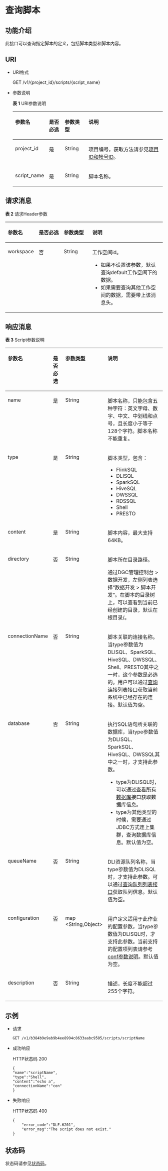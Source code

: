 # 查询脚本<a name="dgc_02_0099"></a>

## 功能介绍<a name="zh-cn_topic_0181281324_section1738101810182"></a>

此接口可以查询指定脚本的定义，包括脚本类型和脚本内容。

## URI<a name="zh-cn_topic_0181281324_section7934966101819"></a>

-   URI格式

    GET /v1/\{project\_id\}/scripts/\{script\_name\}


-   参数说明

    **表 1**  URI参数说明

    <a name="zh-cn_topic_0181281324_zh-cn_topic_0093082049_table46023801181358"></a>
    <table><thead align="left"><tr id="zh-cn_topic_0181281324_zh-cn_topic_0093082049_row26974916181358"><th class="cellrowborder" valign="top" width="19.8%" id="mcps1.2.5.1.1"><p id="zh-cn_topic_0181281324_zh-cn_topic_0093082049_p37484572181358"><a name="zh-cn_topic_0181281324_zh-cn_topic_0093082049_p37484572181358"></a><a name="zh-cn_topic_0181281324_zh-cn_topic_0093082049_p37484572181358"></a>参数名</p>
    </th>
    <th class="cellrowborder" valign="top" width="10.66%" id="mcps1.2.5.1.2"><p id="zh-cn_topic_0181281324_zh-cn_topic_0093082049_p16351468181358"><a name="zh-cn_topic_0181281324_zh-cn_topic_0093082049_p16351468181358"></a><a name="zh-cn_topic_0181281324_zh-cn_topic_0093082049_p16351468181358"></a>是否必选</p>
    </th>
    <th class="cellrowborder" valign="top" width="16.12%" id="mcps1.2.5.1.3"><p id="zh-cn_topic_0181281324_zh-cn_topic_0093082049_p49400541181358"><a name="zh-cn_topic_0181281324_zh-cn_topic_0093082049_p49400541181358"></a><a name="zh-cn_topic_0181281324_zh-cn_topic_0093082049_p49400541181358"></a>参数类型</p>
    </th>
    <th class="cellrowborder" valign="top" width="53.42%" id="mcps1.2.5.1.4"><p id="zh-cn_topic_0181281324_zh-cn_topic_0093082049_p42020886181358"><a name="zh-cn_topic_0181281324_zh-cn_topic_0093082049_p42020886181358"></a><a name="zh-cn_topic_0181281324_zh-cn_topic_0093082049_p42020886181358"></a>说明</p>
    </th>
    </tr>
    </thead>
    <tbody><tr id="zh-cn_topic_0181281324_zh-cn_topic_0093082049_row48248640181358"><td class="cellrowborder" valign="top" width="19.8%" headers="mcps1.2.5.1.1 "><p id="zh-cn_topic_0181281324_zh-cn_topic_0093082049_p15825795181358"><a name="zh-cn_topic_0181281324_zh-cn_topic_0093082049_p15825795181358"></a><a name="zh-cn_topic_0181281324_zh-cn_topic_0093082049_p15825795181358"></a>project_id</p>
    </td>
    <td class="cellrowborder" valign="top" width="10.66%" headers="mcps1.2.5.1.2 "><p id="zh-cn_topic_0181281324_zh-cn_topic_0093082049_p6820998181358"><a name="zh-cn_topic_0181281324_zh-cn_topic_0093082049_p6820998181358"></a><a name="zh-cn_topic_0181281324_zh-cn_topic_0093082049_p6820998181358"></a>是</p>
    </td>
    <td class="cellrowborder" valign="top" width="16.12%" headers="mcps1.2.5.1.3 "><p id="zh-cn_topic_0181281324_zh-cn_topic_0093082049_p15629937181358"><a name="zh-cn_topic_0181281324_zh-cn_topic_0093082049_p15629937181358"></a><a name="zh-cn_topic_0181281324_zh-cn_topic_0093082049_p15629937181358"></a>String</p>
    </td>
    <td class="cellrowborder" valign="top" width="53.42%" headers="mcps1.2.5.1.4 "><p id="zh-cn_topic_0181281324_p8672138175612"><a name="zh-cn_topic_0181281324_p8672138175612"></a><a name="zh-cn_topic_0181281324_p8672138175612"></a>项目编号，获取方法请参见<a href="项目ID和帐号ID.md">项目ID和帐号ID</a>。</p>
    </td>
    </tr>
    <tr id="zh-cn_topic_0181281324_row29566273563"><td class="cellrowborder" valign="top" width="19.8%" headers="mcps1.2.5.1.1 "><p id="zh-cn_topic_0181281324_p49561027135617"><a name="zh-cn_topic_0181281324_p49561027135617"></a><a name="zh-cn_topic_0181281324_p49561027135617"></a>script_name</p>
    </td>
    <td class="cellrowborder" valign="top" width="10.66%" headers="mcps1.2.5.1.2 "><p id="zh-cn_topic_0181281324_p1195613271566"><a name="zh-cn_topic_0181281324_p1195613271566"></a><a name="zh-cn_topic_0181281324_p1195613271566"></a>是</p>
    </td>
    <td class="cellrowborder" valign="top" width="16.12%" headers="mcps1.2.5.1.3 "><p id="zh-cn_topic_0181281324_p421414825613"><a name="zh-cn_topic_0181281324_p421414825613"></a><a name="zh-cn_topic_0181281324_p421414825613"></a>String</p>
    </td>
    <td class="cellrowborder" valign="top" width="53.42%" headers="mcps1.2.5.1.4 "><p id="zh-cn_topic_0181281324_p395617274566"><a name="zh-cn_topic_0181281324_p395617274566"></a><a name="zh-cn_topic_0181281324_p395617274566"></a>脚本名称。</p>
    </td>
    </tr>
    </tbody>
    </table>


## 请求消息<a name="zh-cn_topic_0181281324_section10789431145710"></a>

**表 2**  请求Header参数

<a name="zh-cn_topic_0181281324_table25071810112414"></a>
<table><thead align="left"><tr id="zh-cn_topic_0181281324_zh-cn_topic_0181281363_row3746915131710"><th class="cellrowborder" valign="top" width="15.010000000000002%" id="mcps1.2.5.1.1"><p id="zh-cn_topic_0181281324_zh-cn_topic_0181281363_p131491731112013"><a name="zh-cn_topic_0181281324_zh-cn_topic_0181281363_p131491731112013"></a><a name="zh-cn_topic_0181281324_zh-cn_topic_0181281363_p131491731112013"></a>参数名</p>
</th>
<th class="cellrowborder" valign="top" width="16.93%" id="mcps1.2.5.1.2"><p id="zh-cn_topic_0181281324_zh-cn_topic_0181281363_p3149113112204"><a name="zh-cn_topic_0181281324_zh-cn_topic_0181281363_p3149113112204"></a><a name="zh-cn_topic_0181281324_zh-cn_topic_0181281363_p3149113112204"></a>是否必选</p>
</th>
<th class="cellrowborder" valign="top" width="18.73%" id="mcps1.2.5.1.3"><p id="zh-cn_topic_0181281324_zh-cn_topic_0181281363_p13149173119204"><a name="zh-cn_topic_0181281324_zh-cn_topic_0181281363_p13149173119204"></a><a name="zh-cn_topic_0181281324_zh-cn_topic_0181281363_p13149173119204"></a>参数类型</p>
</th>
<th class="cellrowborder" valign="top" width="49.33%" id="mcps1.2.5.1.4"><p id="zh-cn_topic_0181281324_zh-cn_topic_0181281363_p11149331122017"><a name="zh-cn_topic_0181281324_zh-cn_topic_0181281363_p11149331122017"></a><a name="zh-cn_topic_0181281324_zh-cn_topic_0181281363_p11149331122017"></a>说明</p>
</th>
</tr>
</thead>
<tbody><tr id="zh-cn_topic_0181281324_zh-cn_topic_0181281363_row174620159179"><td class="cellrowborder" valign="top" width="15.010000000000002%" headers="mcps1.2.5.1.1 "><p id="zh-cn_topic_0181281324_zh-cn_topic_0181281363_p1150183116205"><a name="zh-cn_topic_0181281324_zh-cn_topic_0181281363_p1150183116205"></a><a name="zh-cn_topic_0181281324_zh-cn_topic_0181281363_p1150183116205"></a>workspace</p>
</td>
<td class="cellrowborder" valign="top" width="16.93%" headers="mcps1.2.5.1.2 "><p id="zh-cn_topic_0181281324_zh-cn_topic_0181281363_p4150531152016"><a name="zh-cn_topic_0181281324_zh-cn_topic_0181281363_p4150531152016"></a><a name="zh-cn_topic_0181281324_zh-cn_topic_0181281363_p4150531152016"></a>否</p>
</td>
<td class="cellrowborder" valign="top" width="18.73%" headers="mcps1.2.5.1.3 "><p id="zh-cn_topic_0181281324_zh-cn_topic_0181281363_p181505317209"><a name="zh-cn_topic_0181281324_zh-cn_topic_0181281363_p181505317209"></a><a name="zh-cn_topic_0181281324_zh-cn_topic_0181281363_p181505317209"></a>String</p>
</td>
<td class="cellrowborder" valign="top" width="49.33%" headers="mcps1.2.5.1.4 "><p id="zh-cn_topic_0181281324_zh-cn_topic_0181281363_p169341251122511"><a name="zh-cn_topic_0181281324_zh-cn_topic_0181281363_p169341251122511"></a><a name="zh-cn_topic_0181281324_zh-cn_topic_0181281363_p169341251122511"></a>工作空间id。</p>
<a name="zh-cn_topic_0181281324_zh-cn_topic_0181281363_ul776685742514"></a><a name="zh-cn_topic_0181281324_zh-cn_topic_0181281363_ul776685742514"></a><ul id="zh-cn_topic_0181281324_zh-cn_topic_0181281363_ul776685742514"><li>如果不设置该参数，默认查询default工作空间下的数据。</li><li>如果需要查询其他工作空间的数据，需要带上该消息头。</li></ul>
</td>
</tr>
</tbody>
</table>

## 响应消息<a name="zh-cn_topic_0181281324_section561243517589"></a>

**表 3**  Script参数说明

<a name="zh-cn_topic_0181281324_table5402926105715"></a>
<table><thead align="left"><tr id="zh-cn_topic_0181281324_zh-cn_topic_0181281288_row1475134418345"><th class="cellrowborder" valign="top" width="21.84%" id="mcps1.2.5.1.1"><p id="zh-cn_topic_0181281324_zh-cn_topic_0181281288_p1275244423417"><a name="zh-cn_topic_0181281324_zh-cn_topic_0181281288_p1275244423417"></a><a name="zh-cn_topic_0181281324_zh-cn_topic_0181281288_p1275244423417"></a>参数名</p>
</th>
<th class="cellrowborder" valign="top" width="9.75%" id="mcps1.2.5.1.2"><p id="zh-cn_topic_0181281324_zh-cn_topic_0181281288_p1375504413341"><a name="zh-cn_topic_0181281324_zh-cn_topic_0181281288_p1375504413341"></a><a name="zh-cn_topic_0181281324_zh-cn_topic_0181281288_p1375504413341"></a>是否必选</p>
</th>
<th class="cellrowborder" valign="top" width="15.65%" id="mcps1.2.5.1.3"><p id="zh-cn_topic_0181281324_zh-cn_topic_0181281288_p675774416349"><a name="zh-cn_topic_0181281324_zh-cn_topic_0181281288_p675774416349"></a><a name="zh-cn_topic_0181281324_zh-cn_topic_0181281288_p675774416349"></a>参数类型</p>
</th>
<th class="cellrowborder" valign="top" width="52.76%" id="mcps1.2.5.1.4"><p id="zh-cn_topic_0181281324_zh-cn_topic_0181281288_p475920448344"><a name="zh-cn_topic_0181281324_zh-cn_topic_0181281288_p475920448344"></a><a name="zh-cn_topic_0181281324_zh-cn_topic_0181281288_p475920448344"></a>说明</p>
</th>
</tr>
</thead>
<tbody><tr id="zh-cn_topic_0181281324_zh-cn_topic_0181281288_row1760344113410"><td class="cellrowborder" valign="top" width="21.84%" headers="mcps1.2.5.1.1 "><p id="zh-cn_topic_0181281324_zh-cn_topic_0181281288_p5760124443410"><a name="zh-cn_topic_0181281324_zh-cn_topic_0181281288_p5760124443410"></a><a name="zh-cn_topic_0181281324_zh-cn_topic_0181281288_p5760124443410"></a>name</p>
</td>
<td class="cellrowborder" valign="top" width="9.75%" headers="mcps1.2.5.1.2 "><p id="zh-cn_topic_0181281324_zh-cn_topic_0181281288_p476174473411"><a name="zh-cn_topic_0181281324_zh-cn_topic_0181281288_p476174473411"></a><a name="zh-cn_topic_0181281324_zh-cn_topic_0181281288_p476174473411"></a>是</p>
</td>
<td class="cellrowborder" valign="top" width="15.65%" headers="mcps1.2.5.1.3 "><p id="zh-cn_topic_0181281324_zh-cn_topic_0181281288_p6763114463415"><a name="zh-cn_topic_0181281324_zh-cn_topic_0181281288_p6763114463415"></a><a name="zh-cn_topic_0181281324_zh-cn_topic_0181281288_p6763114463415"></a>String</p>
</td>
<td class="cellrowborder" valign="top" width="52.76%" headers="mcps1.2.5.1.4 "><p id="zh-cn_topic_0181281324_zh-cn_topic_0181281288_p1376304411342"><a name="zh-cn_topic_0181281324_zh-cn_topic_0181281288_p1376304411342"></a><a name="zh-cn_topic_0181281324_zh-cn_topic_0181281288_p1376304411342"></a>脚本名称，只能包含五种字符：英文字母、数字、中文、中划线和点号，且长度小于等于128个字符。脚本名称不能重复。</p>
</td>
</tr>
<tr id="zh-cn_topic_0181281324_zh-cn_topic_0181281288_row7763244193418"><td class="cellrowborder" valign="top" width="21.84%" headers="mcps1.2.5.1.1 "><p id="zh-cn_topic_0181281324_zh-cn_topic_0181281288_p1676464463414"><a name="zh-cn_topic_0181281324_zh-cn_topic_0181281288_p1676464463414"></a><a name="zh-cn_topic_0181281324_zh-cn_topic_0181281288_p1676464463414"></a>type</p>
</td>
<td class="cellrowborder" valign="top" width="9.75%" headers="mcps1.2.5.1.2 "><p id="zh-cn_topic_0181281324_zh-cn_topic_0181281288_p776544410349"><a name="zh-cn_topic_0181281324_zh-cn_topic_0181281288_p776544410349"></a><a name="zh-cn_topic_0181281324_zh-cn_topic_0181281288_p776544410349"></a>是</p>
</td>
<td class="cellrowborder" valign="top" width="15.65%" headers="mcps1.2.5.1.3 "><p id="zh-cn_topic_0181281324_zh-cn_topic_0181281288_p7766174423419"><a name="zh-cn_topic_0181281324_zh-cn_topic_0181281288_p7766174423419"></a><a name="zh-cn_topic_0181281324_zh-cn_topic_0181281288_p7766174423419"></a>String</p>
</td>
<td class="cellrowborder" valign="top" width="52.76%" headers="mcps1.2.5.1.4 "><p id="zh-cn_topic_0181281324_zh-cn_topic_0181281288_p0767244123410"><a name="zh-cn_topic_0181281324_zh-cn_topic_0181281288_p0767244123410"></a><a name="zh-cn_topic_0181281324_zh-cn_topic_0181281288_p0767244123410"></a>脚本类型，包含：</p>
<a name="zh-cn_topic_0181281324_zh-cn_topic_0181281288_ul1276716442349"></a><a name="zh-cn_topic_0181281324_zh-cn_topic_0181281288_ul1276716442349"></a><ul id="zh-cn_topic_0181281324_zh-cn_topic_0181281288_ul1276716442349"><li>FlinkSQL</li><li>DLISQL</li><li>SparkSQL</li><li>HiveSQL</li><li>DWSSQL</li><li>RDSSQL</li><li>Shell</li><li>PRESTO</li></ul>
</td>
</tr>
<tr id="zh-cn_topic_0181281324_zh-cn_topic_0181281288_row10979193913289"><td class="cellrowborder" valign="top" width="21.84%" headers="mcps1.2.5.1.1 "><p id="zh-cn_topic_0181281324_zh-cn_topic_0181281288_p1777284413346"><a name="zh-cn_topic_0181281324_zh-cn_topic_0181281288_p1777284413346"></a><a name="zh-cn_topic_0181281324_zh-cn_topic_0181281288_p1777284413346"></a>content</p>
</td>
<td class="cellrowborder" valign="top" width="9.75%" headers="mcps1.2.5.1.2 "><p id="zh-cn_topic_0181281324_zh-cn_topic_0181281288_p11772184413346"><a name="zh-cn_topic_0181281324_zh-cn_topic_0181281288_p11772184413346"></a><a name="zh-cn_topic_0181281324_zh-cn_topic_0181281288_p11772184413346"></a>是</p>
</td>
<td class="cellrowborder" valign="top" width="15.65%" headers="mcps1.2.5.1.3 "><p id="zh-cn_topic_0181281324_zh-cn_topic_0181281288_p11773194420340"><a name="zh-cn_topic_0181281324_zh-cn_topic_0181281288_p11773194420340"></a><a name="zh-cn_topic_0181281324_zh-cn_topic_0181281288_p11773194420340"></a>String</p>
</td>
<td class="cellrowborder" valign="top" width="52.76%" headers="mcps1.2.5.1.4 "><p id="zh-cn_topic_0181281324_zh-cn_topic_0181281288_p7773124493414"><a name="zh-cn_topic_0181281324_zh-cn_topic_0181281288_p7773124493414"></a><a name="zh-cn_topic_0181281324_zh-cn_topic_0181281288_p7773124493414"></a>脚本内容，最大支持64KB。</p>
</td>
</tr>
<tr id="zh-cn_topic_0181281324_zh-cn_topic_0181281288_row2416130182519"><td class="cellrowborder" valign="top" width="21.84%" headers="mcps1.2.5.1.1 "><p id="zh-cn_topic_0181281324_zh-cn_topic_0181281288_p1141615072518"><a name="zh-cn_topic_0181281324_zh-cn_topic_0181281288_p1141615072518"></a><a name="zh-cn_topic_0181281324_zh-cn_topic_0181281288_p1141615072518"></a>directory</p>
</td>
<td class="cellrowborder" valign="top" width="9.75%" headers="mcps1.2.5.1.2 "><p id="zh-cn_topic_0181281324_zh-cn_topic_0181281288_p1416120152512"><a name="zh-cn_topic_0181281324_zh-cn_topic_0181281288_p1416120152512"></a><a name="zh-cn_topic_0181281324_zh-cn_topic_0181281288_p1416120152512"></a>否</p>
</td>
<td class="cellrowborder" valign="top" width="15.65%" headers="mcps1.2.5.1.3 "><p id="zh-cn_topic_0181281324_zh-cn_topic_0181281288_p2416001259"><a name="zh-cn_topic_0181281324_zh-cn_topic_0181281288_p2416001259"></a><a name="zh-cn_topic_0181281324_zh-cn_topic_0181281288_p2416001259"></a>String</p>
</td>
<td class="cellrowborder" valign="top" width="52.76%" headers="mcps1.2.5.1.4 "><p id="zh-cn_topic_0181281324_zh-cn_topic_0181281288_p119211628765"><a name="zh-cn_topic_0181281324_zh-cn_topic_0181281288_p119211628765"></a><a name="zh-cn_topic_0181281324_zh-cn_topic_0181281288_p119211628765"></a>脚本所在目录路径。</p>
<p id="zh-cn_topic_0181281324_zh-cn_topic_0181281288_p123051357125016"><a name="zh-cn_topic_0181281324_zh-cn_topic_0181281288_p123051357125016"></a><a name="zh-cn_topic_0181281324_zh-cn_topic_0181281288_p123051357125016"></a>通过<span id="zh-cn_topic_0181281324_zh-cn_topic_0181281288_text17305185785010"><a name="zh-cn_topic_0181281324_zh-cn_topic_0181281288_text17305185785010"></a><a name="zh-cn_topic_0181281324_zh-cn_topic_0181281288_text17305185785010"></a><span id="text1231010511369"><a name="text1231010511369"></a><a name="text1231010511369"></a>DGC</span></span>管理控制台 &gt; 数据开发，左侧列表选择<span class="menucascade" id="zh-cn_topic_0181281324_zh-cn_topic_0181281288_menucascade1117913292564"><a name="zh-cn_topic_0181281324_zh-cn_topic_0181281288_menucascade1117913292564"></a><a name="zh-cn_topic_0181281324_zh-cn_topic_0181281288_menucascade1117913292564"></a>“<span class="uicontrol" id="zh-cn_topic_0181281324_zh-cn_topic_0181281288_uicontrol13179172914564"><a name="zh-cn_topic_0181281324_zh-cn_topic_0181281288_uicontrol13179172914564"></a><a name="zh-cn_topic_0181281324_zh-cn_topic_0181281288_uicontrol13179172914564"></a><span id="zh-cn_topic_0181281324_zh-cn_topic_0181281288_text14179182935617"><a name="zh-cn_topic_0181281324_zh-cn_topic_0181281288_text14179182935617"></a><a name="zh-cn_topic_0181281324_zh-cn_topic_0181281288_text14179182935617"></a>数据开发</span></span> &gt; <span class="uicontrol" id="zh-cn_topic_0181281324_zh-cn_topic_0181281288_uicontrol617922913566"><a name="zh-cn_topic_0181281324_zh-cn_topic_0181281288_uicontrol617922913566"></a><a name="zh-cn_topic_0181281324_zh-cn_topic_0181281288_uicontrol617922913566"></a><span id="zh-cn_topic_0181281324_zh-cn_topic_0181281288_text3179629195618"><a name="zh-cn_topic_0181281324_zh-cn_topic_0181281288_text3179629195618"></a><a name="zh-cn_topic_0181281324_zh-cn_topic_0181281288_text3179629195618"></a>脚本开发</span></span>”</span>。在脚本的目录树上，可以查看到当前已经创建的目录，默认在根目录/。</p>
</td>
</tr>
<tr id="zh-cn_topic_0181281324_zh-cn_topic_0181281288_row97741244163419"><td class="cellrowborder" valign="top" width="21.84%" headers="mcps1.2.5.1.1 "><p id="zh-cn_topic_0181281324_zh-cn_topic_0181281288_p8774134411348"><a name="zh-cn_topic_0181281324_zh-cn_topic_0181281288_p8774134411348"></a><a name="zh-cn_topic_0181281324_zh-cn_topic_0181281288_p8774134411348"></a>connectionName</p>
</td>
<td class="cellrowborder" valign="top" width="9.75%" headers="mcps1.2.5.1.2 "><p id="zh-cn_topic_0181281324_zh-cn_topic_0181281288_p12775644143410"><a name="zh-cn_topic_0181281324_zh-cn_topic_0181281288_p12775644143410"></a><a name="zh-cn_topic_0181281324_zh-cn_topic_0181281288_p12775644143410"></a>否</p>
</td>
<td class="cellrowborder" valign="top" width="15.65%" headers="mcps1.2.5.1.3 "><p id="zh-cn_topic_0181281324_zh-cn_topic_0181281288_p187761344173415"><a name="zh-cn_topic_0181281324_zh-cn_topic_0181281288_p187761344173415"></a><a name="zh-cn_topic_0181281324_zh-cn_topic_0181281288_p187761344173415"></a>String</p>
</td>
<td class="cellrowborder" valign="top" width="52.76%" headers="mcps1.2.5.1.4 "><p id="zh-cn_topic_0181281324_zh-cn_topic_0181281288_p777614493418"><a name="zh-cn_topic_0181281324_zh-cn_topic_0181281288_p777614493418"></a><a name="zh-cn_topic_0181281324_zh-cn_topic_0181281288_p777614493418"></a>脚本关联的连接名称。当type参数值为DLISQL、SparkSQL、HiveSQL、DWSSQL、Shell、PRESTO其中之一时，这个参数是必选的。用户可以通过<a href="查询连接列表.md">查询连接列表</a>接口获取当前系统中已经存在的连接。默认值为空。</p>
</td>
</tr>
<tr id="zh-cn_topic_0181281324_zh-cn_topic_0181281288_row47771744133413"><td class="cellrowborder" valign="top" width="21.84%" headers="mcps1.2.5.1.1 "><p id="zh-cn_topic_0181281324_zh-cn_topic_0181281288_p11779144420343"><a name="zh-cn_topic_0181281324_zh-cn_topic_0181281288_p11779144420343"></a><a name="zh-cn_topic_0181281324_zh-cn_topic_0181281288_p11779144420343"></a>database</p>
</td>
<td class="cellrowborder" valign="top" width="9.75%" headers="mcps1.2.5.1.2 "><p id="zh-cn_topic_0181281324_zh-cn_topic_0181281288_p677910447341"><a name="zh-cn_topic_0181281324_zh-cn_topic_0181281288_p677910447341"></a><a name="zh-cn_topic_0181281324_zh-cn_topic_0181281288_p677910447341"></a>否</p>
</td>
<td class="cellrowborder" valign="top" width="15.65%" headers="mcps1.2.5.1.3 "><p id="zh-cn_topic_0181281324_zh-cn_topic_0181281288_p6779744113415"><a name="zh-cn_topic_0181281324_zh-cn_topic_0181281288_p6779744113415"></a><a name="zh-cn_topic_0181281324_zh-cn_topic_0181281288_p6779744113415"></a>String</p>
</td>
<td class="cellrowborder" valign="top" width="52.76%" headers="mcps1.2.5.1.4 "><p id="zh-cn_topic_0181281324_zh-cn_topic_0181281288_p111521459151915"><a name="zh-cn_topic_0181281324_zh-cn_topic_0181281288_p111521459151915"></a><a name="zh-cn_topic_0181281324_zh-cn_topic_0181281288_p111521459151915"></a>执行SQL语句所关联的数据库，当type参数值为DLISQL、SparkSQL、HiveSQL、DWSSQL其中之一时，才支持此参数。</p>
<a name="zh-cn_topic_0181281324_zh-cn_topic_0181281288_ul13121162217205"></a><a name="zh-cn_topic_0181281324_zh-cn_topic_0181281288_ul13121162217205"></a><ul id="zh-cn_topic_0181281324_zh-cn_topic_0181281288_ul13121162217205"><li>type为DLISQL时，可以通过<a href="https://support.huaweicloud.com/api-dli/dli_02_0029.html" target="_blank" rel="noopener noreferrer">查看所有数据库</a>接口获取数据库信息。</li><li>type为其他类型的时候，需要通过JDBC方式连上集群，查询数据库信息。默认值为空。</li></ul>
</td>
</tr>
<tr id="zh-cn_topic_0181281324_zh-cn_topic_0181281288_row19780644113415"><td class="cellrowborder" valign="top" width="21.84%" headers="mcps1.2.5.1.1 "><p id="zh-cn_topic_0181281324_zh-cn_topic_0181281288_p12781344123416"><a name="zh-cn_topic_0181281324_zh-cn_topic_0181281288_p12781344123416"></a><a name="zh-cn_topic_0181281324_zh-cn_topic_0181281288_p12781344123416"></a>queueName</p>
</td>
<td class="cellrowborder" valign="top" width="9.75%" headers="mcps1.2.5.1.2 "><p id="zh-cn_topic_0181281324_zh-cn_topic_0181281288_p378154473415"><a name="zh-cn_topic_0181281324_zh-cn_topic_0181281288_p378154473415"></a><a name="zh-cn_topic_0181281324_zh-cn_topic_0181281288_p378154473415"></a>否</p>
</td>
<td class="cellrowborder" valign="top" width="15.65%" headers="mcps1.2.5.1.3 "><p id="zh-cn_topic_0181281324_zh-cn_topic_0181281288_p47824441349"><a name="zh-cn_topic_0181281324_zh-cn_topic_0181281288_p47824441349"></a><a name="zh-cn_topic_0181281324_zh-cn_topic_0181281288_p47824441349"></a>String</p>
</td>
<td class="cellrowborder" valign="top" width="52.76%" headers="mcps1.2.5.1.4 "><p id="zh-cn_topic_0181281324_zh-cn_topic_0181281288_p2783144415348"><a name="zh-cn_topic_0181281324_zh-cn_topic_0181281288_p2783144415348"></a><a name="zh-cn_topic_0181281324_zh-cn_topic_0181281288_p2783144415348"></a>DLI资源队列名称，当type参数值为DLISQL时，才支持此参数。可以通过<a href="https://support.huaweicloud.com/api-dli/dli_02_0196.html" target="_blank" rel="noopener noreferrer">查询队列列表接口</a>获取队列信息。默认值为空。</p>
</td>
</tr>
<tr id="zh-cn_topic_0181281324_zh-cn_topic_0181281288_row1684095184113"><td class="cellrowborder" valign="top" width="21.84%" headers="mcps1.2.5.1.1 "><p id="zh-cn_topic_0181281324_zh-cn_topic_0181281288_p198419513419"><a name="zh-cn_topic_0181281324_zh-cn_topic_0181281288_p198419513419"></a><a name="zh-cn_topic_0181281324_zh-cn_topic_0181281288_p198419513419"></a>configuration</p>
</td>
<td class="cellrowborder" valign="top" width="9.75%" headers="mcps1.2.5.1.2 "><p id="zh-cn_topic_0181281324_zh-cn_topic_0181281288_p284111512416"><a name="zh-cn_topic_0181281324_zh-cn_topic_0181281288_p284111512416"></a><a name="zh-cn_topic_0181281324_zh-cn_topic_0181281288_p284111512416"></a>否</p>
</td>
<td class="cellrowborder" valign="top" width="15.65%" headers="mcps1.2.5.1.3 "><p id="zh-cn_topic_0181281324_zh-cn_topic_0181281288_p1884112584116"><a name="zh-cn_topic_0181281324_zh-cn_topic_0181281288_p1884112584116"></a><a name="zh-cn_topic_0181281324_zh-cn_topic_0181281288_p1884112584116"></a>map &lt;String,Object&gt;</p>
</td>
<td class="cellrowborder" valign="top" width="52.76%" headers="mcps1.2.5.1.4 "><p id="zh-cn_topic_0181281324_zh-cn_topic_0181281288_p59811446432"><a name="zh-cn_topic_0181281324_zh-cn_topic_0181281288_p59811446432"></a><a name="zh-cn_topic_0181281324_zh-cn_topic_0181281288_p59811446432"></a>用户定义适用于此作业的配置参数，当type参数值为DLISQL时，才支持此参数。当前支持的配置项列表请参考<a href="https://support.huaweicloud.com/api-dli/dli_02_0102.html" target="_blank" rel="noopener noreferrer"> conf参数说明</a>。默认值为空。</p>
</td>
</tr>
<tr id="zh-cn_topic_0181281324_zh-cn_topic_0181281288_row291711515444"><td class="cellrowborder" valign="top" width="21.84%" headers="mcps1.2.5.1.1 "><p id="zh-cn_topic_0181281324_zh-cn_topic_0181281288_p12917141554414"><a name="zh-cn_topic_0181281324_zh-cn_topic_0181281288_p12917141554414"></a><a name="zh-cn_topic_0181281324_zh-cn_topic_0181281288_p12917141554414"></a>description</p>
</td>
<td class="cellrowborder" valign="top" width="9.75%" headers="mcps1.2.5.1.2 "><p id="zh-cn_topic_0181281324_zh-cn_topic_0181281288_p2091720157442"><a name="zh-cn_topic_0181281324_zh-cn_topic_0181281288_p2091720157442"></a><a name="zh-cn_topic_0181281324_zh-cn_topic_0181281288_p2091720157442"></a>否</p>
</td>
<td class="cellrowborder" valign="top" width="15.65%" headers="mcps1.2.5.1.3 "><p id="zh-cn_topic_0181281324_zh-cn_topic_0181281288_p1991714152448"><a name="zh-cn_topic_0181281324_zh-cn_topic_0181281288_p1991714152448"></a><a name="zh-cn_topic_0181281324_zh-cn_topic_0181281288_p1991714152448"></a>String</p>
</td>
<td class="cellrowborder" valign="top" width="52.76%" headers="mcps1.2.5.1.4 "><p id="zh-cn_topic_0181281324_zh-cn_topic_0181281288_p9917161515443"><a name="zh-cn_topic_0181281324_zh-cn_topic_0181281288_p9917161515443"></a><a name="zh-cn_topic_0181281324_zh-cn_topic_0181281288_p9917161515443"></a>描述，长度不能超过255个字符。</p>
</td>
</tr>
</tbody>
</table>

## 示例<a name="zh-cn_topic_0181281324_section358155716277"></a>

-   请求

    ```
    GET /v1/b384b9e9ab9b4ee8994c8633aabc9505/scripts/scriptName
    ```


-   成功响应

    HTTP状态码 200

    ```
    {
    "name":"scriptName",
    "type":"Shell",
    "content":"echo a",
    "connectionName":"con"
    }
    ```

-   失败响应

    HTTP状态码 400

    ```
    {
        "error_code":"DLF.6201",
        "error_msg":"The script does not exist."
    }
    ```


## 状态码<a name="zh-cn_topic_0181281324_section14634192495516"></a>

状态码请参见[状态码](状态码.md)。

